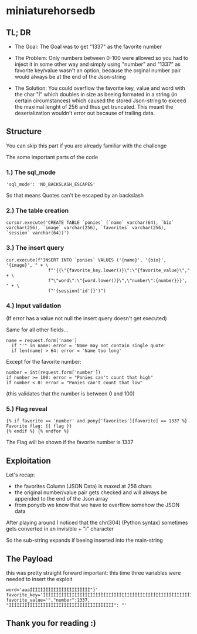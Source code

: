 # miniaturehorsedb

## TL; DR
- The Goal:
  The Goal was to get "1337" as the favorite number

- The Problem:
  Only numbers between 0-100 were allowed so you had to inject it in some other way and simply using "number" and "1337" as favorite key/value wasn't an option, because the orginal number pair would always be at the end of the Json-string

- The Solution:
  You could overflow the favorite key, value and word with the char "İ" which doubles in size as beeing formated in a string (in certain circumstances) which caused the stored Json-string to exceed the maximal lenght of 256 and thus get truncated. This meant the deserialization wouldn't error out because of trailing data.


## Structure
You can skip this part if you are already familiar with the challenge

The some important parts of the code

### 1.) The sql_mode

	'sql_mode': 'NO_BACKSLASH_ESCAPES'
 
 So that means Quotes can't be escaped by an backslash
 
 
 ### 2.) The table creation
 
    cursor.execute('CREATE TABLE `ponies` (`name` varchar(64), `bio` varchar(256), `image` varchar(256), `favorites` varchar(256), `session` varchar(64))')
 
 ### 3.) The insert query

    cur.execute(f"INSERT INTO `ponies` VALUES ('{name}', '{bio}', '{image}', " + \
		            f"'{{\"{favorite_key.lower()}\":\"{favorite_value}\"," + \
		            f"\"word\":\"{word.lower()}\",\"number\":{number}}}', " + \
		            f"'{session['id']}')")
 
### 4.) Input validation

(If error has a value not null the insert query doesn't get executed)

Same for all other fields...

    name = request.form['name']
	  if "'" in name: error = 'Name may not contain single quote'
	  if len(name) > 64: error = 'Name too long'

Except for the favorite number:

	number = int(request.form['number'])
	if number >= 100: error = "Ponies can't count that high"
	if number < 0: error = "Ponies can't count that low"

(this validates that the number is between 0 and 100)


### 5.) Flag reveal

	{% if favorite == 'number' and pony['favorites'][favorite] == 1337 %}
	Favorite flag: {{ flag }}
	{% endif %} {% endfor %}

The Flag will be shown if the favorite number is 1337


## Exploitation

Let's recap:
- the favorites Column (JSON Data) is maxed at 256 chars
- the original number/value pair gets checked and will always be appended to the end of the Json array
- from ponydb we know that we have to overflow somehow the JSON data

After playing around I noticed that the chr(304) (Python syntax) sometimes gets converted in an invisible + "i" character

So the sub-string expands if beeing inserted into the main-string

## The Payload

this was pretty straight forward
important: this time three variables were needed to insert the exploit

	word='aaaİİİİİİİİİİİİİİİİİİİİİİİ"}'
	favorite_key='İİİİİİİİİİİİİİİİİİİİİİİİİİİİİİİİİİİİİİİİİİİİİİİİİİİİİİİİİİİİİİİİ'
	favorite_value='","number":1337, "İİİİİİİİİİİİİİİİİİİİİİİİİİİİİİİİİİİİİİİİ": "'


## Thank you for reading :)
